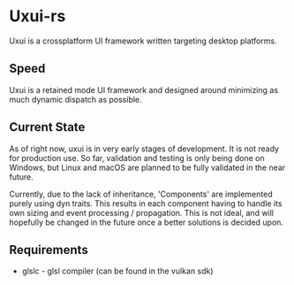# Uxui-rs
Uxui is a crossplatform UI framework written targeting desktop platforms.

## Speed
Uxui is a retained mode UI framework and designed around minimizing as much dynamic dispatch as possible.

## Current State
As of right now, uxui is in very early stages of development. It is not ready for production use.
So far, validation and testing is only being done on Windows, but Linux and macOS are planned to be fully validated in the near future.

Currently, due to the lack of inheritance, 'Components' are implemented purely using dyn traits. 
This results in each component having to handle its own sizing and event processing / propagation.
This is not ideal, and will hopefully be changed in the future once a better solutions is decided upon.

## Requirements
- glslc - glsl compiler (can be found in the vulkan sdk)